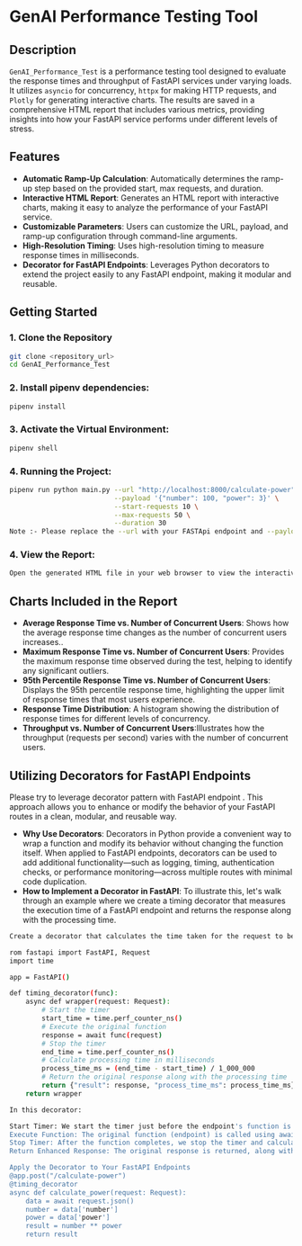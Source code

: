 # GenAI Performance Testing Tool

## Description

`GenAI_Performance_Test` is a performance testing tool designed to evaluate the response times and throughput of FastAPI services under varying loads. It utilizes `asyncio` for concurrency, `httpx` for making HTTP requests, and `Plotly` for generating interactive charts. The results are saved in a comprehensive HTML report that includes various metrics, providing insights into how your FastAPI service performs under different levels of stress.

## Features

- **Automatic Ramp-Up Calculation**: Automatically determines the ramp-up step based on the provided start, max requests, and duration.
- **Interactive HTML Report**: Generates an HTML report with interactive charts, making it easy to analyze the performance of your FastAPI service.
- **Customizable Parameters**: Users can customize the URL, payload, and ramp-up configuration through command-line arguments.
- **High-Resolution Timing**: Uses high-resolution timing to measure response times in milliseconds.
- **Decorator for FastAPI Endpoints**: Leverages Python decorators to extend the project easily to any FastAPI endpoint, making it modular and reusable.

## Getting Started

### 1. Clone the Repository
```bash
git clone <repository_url>
cd GenAI_Performance_Test
```
### 2. Install pipenv dependencies:
```bash
pipenv install
```
### 3. Activate the Virtual Environment:
```bash
pipenv shell
```
### 4. Running the Project:
```bash
pipenv run python main.py --url "http://localhost:8000/calculate-power" \
                          --payload '{"number": 100, "power": 3}' \
                          --start-requests 10 \
                          --max-requests 50 \
                          --duration 30
Note :- Please replace the --url with your FASTApi endpoint and --payload with appripriate payload for your API.
```
### 4. View the Report:
```bash
Open the generated HTML file in your web browser to view the interactive performance report.
```

## Charts Included in the Report
- **Average Response Time vs. Number of Concurrent Users**: Shows how the average response time changes as the number of concurrent users increases..
- **Maximum Response Time vs. Number of Concurrent Users**: Provides the maximum response time observed during the test, helping to identify any significant outliers.
- **95th Percentile Response Time vs. Number of Concurrent Users**: Displays the 95th percentile response time, highlighting the upper limit of response times that most users experience.
- **Response Time Distribution**: A histogram showing the distribution of response times for different levels of concurrency.
- **Throughput vs. Number of Concurrent Users**:Illustrates how the throughput (requests per second) varies with the number of concurrent users.

## Utilizing Decorators for FastAPI Endpoints
Please try to leverage decorator pattern with FastAPI endpoint . This approach allows you to enhance or modify the behavior of your FastAPI routes in a clean, modular, and reusable way.
- **Why Use Decorators**: Decorators in Python provide a convenient way to wrap a function and modify its behavior without changing the function itself. When applied to FastAPI endpoints, decorators can be used to add additional functionality—such as logging, timing, authentication checks, or performance monitoring—across multiple routes with minimal code duplication.
- **How to Implement a Decorator in FastAPI**: To illustrate this, let's walk through an example where we create a timing decorator that measures the execution time of a FastAPI endpoint and returns the response along with the processing time.
```bash
Create a decorator that calculates the time taken for the request to be processed by the endpoint:

rom fastapi import FastAPI, Request
import time

app = FastAPI()

def timing_decorator(func):
    async def wrapper(request: Request):
        # Start the timer
        start_time = time.perf_counter_ns()
        # Execute the original function
        response = await func(request)
        # Stop the timer
        end_time = time.perf_counter_ns()
        # Calculate processing time in milliseconds
        process_time_ms = (end_time - start_time) / 1_000_000
        # Return the original response along with the processing time
        return {"result": response, "process_time_ms": process_time_ms}
    return wrapper

In this decorator:

Start Timer: We start the timer just before the endpoint's function is executed.
Execute Function: The original function (endpoint) is called using await func(request).
Stop Timer: After the function completes, we stop the timer and calculate the time difference.
Return Enhanced Response: The original response is returned, along with the processing time in milliseconds.

Apply the Decorator to Your FastAPI Endpoints
@app.post("/calculate-power")
@timing_decorator
async def calculate_power(request: Request):
    data = await request.json()
    number = data['number']
    power = data['power']
    result = number ** power
    return result

```
